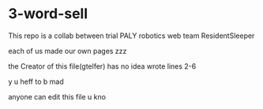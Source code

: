 # 3-word-sell

This repo is a collab between trial PALY robotics web team ResidentSleeper

each of us made our own pages zzz

the Creator of this file(gtelfer) has no idea wrote lines 2-6

y u heff to b mad 

anyone can edit this file u kno
